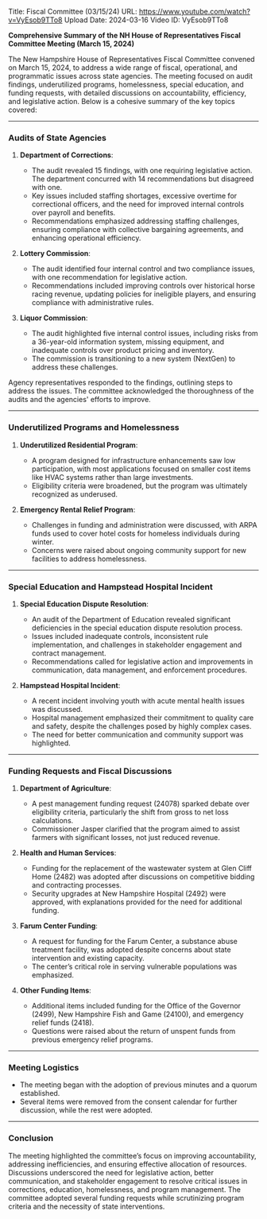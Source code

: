 Title: Fiscal Committee (03/15/24)
URL: https://www.youtube.com/watch?v=VyEsob9TTo8
Upload Date: 2024-03-16
Video ID: VyEsob9TTo8

**Comprehensive Summary of the NH House of Representatives Fiscal Committee Meeting (March 15, 2024)**

The New Hampshire House of Representatives Fiscal Committee convened on March 15, 2024, to address a wide range of fiscal, operational, and programmatic issues across state agencies. The meeting focused on audit findings, underutilized programs, homelessness, special education, and funding requests, with detailed discussions on accountability, efficiency, and legislative action. Below is a cohesive summary of the key topics covered:

---

### **Audits of State Agencies**
1. **Department of Corrections**:
   - The audit revealed 15 findings, with one requiring legislative action. The department concurred with 14 recommendations but disagreed with one.
   - Key issues included staffing shortages, excessive overtime for correctional officers, and the need for improved internal controls over payroll and benefits.
   - Recommendations emphasized addressing staffing challenges, ensuring compliance with collective bargaining agreements, and enhancing operational efficiency.

2. **Lottery Commission**:
   - The audit identified four internal control and two compliance issues, with one recommendation for legislative action.
   - Recommendations included improving controls over historical horse racing revenue, updating policies for ineligible players, and ensuring compliance with administrative rules.

3. **Liquor Commission**:
   - The audit highlighted five internal control issues, including risks from a 36-year-old information system, missing equipment, and inadequate controls over product pricing and inventory.
   - The commission is transitioning to a new system (NextGen) to address these challenges.

Agency representatives responded to the findings, outlining steps to address the issues. The committee acknowledged the thoroughness of the audits and the agencies' efforts to improve.

---

### **Underutilized Programs and Homelessness**
1. **Underutilized Residential Program**:
   - A program designed for infrastructure enhancements saw low participation, with most applications focused on smaller cost items like HVAC systems rather than large investments.
   - Eligibility criteria were broadened, but the program was ultimately recognized as underused.

2. **Emergency Rental Relief Program**:
   - Challenges in funding and administration were discussed, with ARPA funds used to cover hotel costs for homeless individuals during winter.
   - Concerns were raised about ongoing community support for new facilities to address homelessness.

---

### **Special Education and Hampstead Hospital Incident**
1. **Special Education Dispute Resolution**:
   - An audit of the Department of Education revealed significant deficiencies in the special education dispute resolution process.
   - Issues included inadequate controls, inconsistent rule implementation, and challenges in stakeholder engagement and contract management.
   - Recommendations called for legislative action and improvements in communication, data management, and enforcement procedures.

2. **Hampstead Hospital Incident**:
   - A recent incident involving youth with acute mental health issues was discussed.
   - Hospital management emphasized their commitment to quality care and safety, despite the challenges posed by highly complex cases.
   - The need for better communication and community support was highlighted.

---

### **Funding Requests and Fiscal Discussions**
1. **Department of Agriculture**:
   - A pest management funding request (24078) sparked debate over eligibility criteria, particularly the shift from gross to net loss calculations.
   - Commissioner Jasper clarified that the program aimed to assist farmers with significant losses, not just reduced revenue.

2. **Health and Human Services**:
   - Funding for the replacement of the wastewater system at Glen Cliff Home (2482) was adopted after discussions on competitive bidding and contracting processes.
   - Security upgrades at New Hampshire Hospital (2492) were approved, with explanations provided for the need for additional funding.

3. **Farum Center Funding**:
   - A request for funding for the Farum Center, a substance abuse treatment facility, was adopted despite concerns about state intervention and existing capacity.
   - The center’s critical role in serving vulnerable populations was emphasized.

4. **Other Funding Items**:
   - Additional items included funding for the Office of the Governor (2499), New Hampshire Fish and Game (24100), and emergency relief funds (2418).
   - Questions were raised about the return of unspent funds from previous emergency relief programs.

---

### **Meeting Logistics**
- The meeting began with the adoption of previous minutes and a quorum established.
- Several items were removed from the consent calendar for further discussion, while the rest were adopted.

---

### **Conclusion**
The meeting highlighted the committee’s focus on improving accountability, addressing inefficiencies, and ensuring effective allocation of resources. Discussions underscored the need for legislative action, better communication, and stakeholder engagement to resolve critical issues in corrections, education, homelessness, and program management. The committee adopted several funding requests while scrutinizing program criteria and the necessity of state interventions.